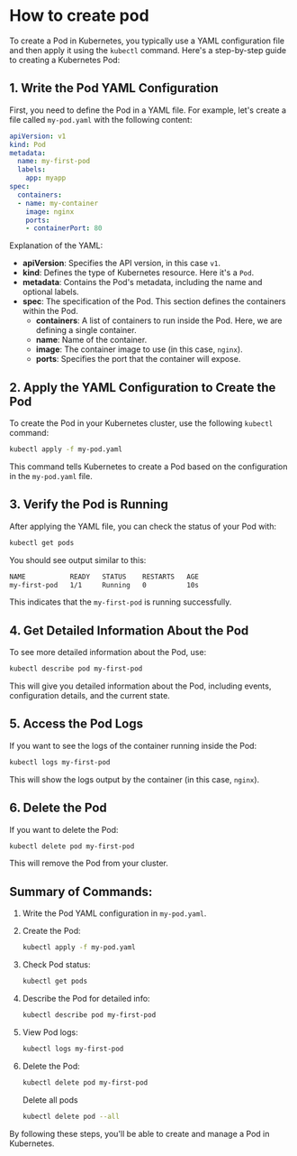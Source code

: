 # How to create pod

To create a Pod in Kubernetes, you typically use a YAML configuration file and then apply it using the `kubectl` command. Here's a step-by-step guide to creating a Kubernetes Pod:

## 1. **Write the Pod YAML Configuration**

First, you need to define the Pod in a YAML file. For example, let's create a file called `my-pod.yaml` with the following content:

```yaml
apiVersion: v1
kind: Pod
metadata:
  name: my-first-pod
  labels:
    app: myapp
spec:
  containers:
  - name: my-container
    image: nginx
    ports:
    - containerPort: 80
```

Explanation of the YAML:

- **apiVersion**: Specifies the API version, in this case `v1`.
- **kind**: Defines the type of Kubernetes resource. Here it's a `Pod`.
- **metadata**: Contains the Pod's metadata, including the name and optional labels.
- **spec**: The specification of the Pod. This section defines the containers within the Pod.
  - **containers**: A list of containers to run inside the Pod. Here, we are defining a single container.
  - **name**: Name of the container.
  - **image**: The container image to use (in this case, `nginx`).
  - **ports**: Specifies the port that the container will expose.

## 2. **Apply the YAML Configuration to Create the Pod**

To create the Pod in your Kubernetes cluster, use the following `kubectl` command:

```bash
kubectl apply -f my-pod.yaml
```

This command tells Kubernetes to create a Pod based on the configuration in the `my-pod.yaml` file.

## 3. **Verify the Pod is Running**

After applying the YAML file, you can check the status of your Pod with:

```bash
kubectl get pods
```

You should see output similar to this:

```bash
NAME           READY   STATUS    RESTARTS   AGE
my-first-pod   1/1     Running   0          10s
```

This indicates that the `my-first-pod` is running successfully.

## 4. **Get Detailed Information About the Pod**

To see more detailed information about the Pod, use:

```bash
kubectl describe pod my-first-pod
```

This will give you detailed information about the Pod, including events, configuration details, and the current state.

## 5. **Access the Pod Logs**

If you want to see the logs of the container running inside the Pod:

```bash
kubectl logs my-first-pod
```

This will show the logs output by the container (in this case, `nginx`).

## 6. **Delete the Pod**

If you want to delete the Pod:

```bash
kubectl delete pod my-first-pod
```

This will remove the Pod from your cluster.

## Summary of Commands:

1. Write the Pod YAML configuration in `my-pod.yaml`.
2. Create the Pod:

    ```bash
    kubectl apply -f my-pod.yaml
    ```

3. Check Pod status:

    ```bash
    kubectl get pods
    ```

4. Describe the Pod for detailed info:

    ```bash
    kubectl describe pod my-first-pod
    ```

5. View Pod logs:

    ```bash
    kubectl logs my-first-pod
    ```

6. Delete the Pod:

    ```bash
    kubectl delete pod my-first-pod
    ```

    Delete all pods

    ```bash
    kubectl delete pod --all
    ```

By following these steps, you'll be able to create and manage a Pod in Kubernetes.
